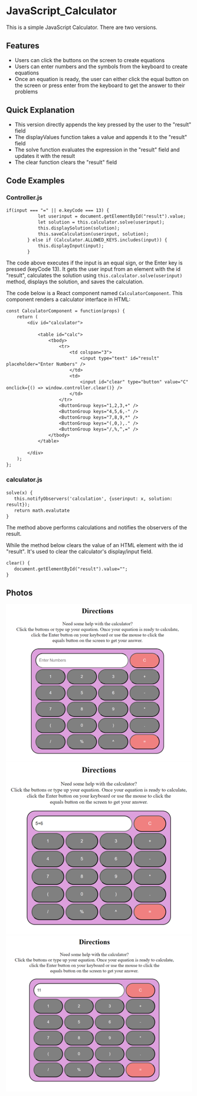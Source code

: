 # JavaScript_Calculator
 This is a simple JavaScript Calculator. There are two versions.

 ## Features
* Users can click the buttons on the screen to create equations
* Users can enter numbers and the symbols from the keyboard to create equations
* Once an equation is ready, the user can either click the equal button on the screen or press enter from the keyboard to get the answer to their problems
 
 ## Quick Explanation
 * This version directly appends the key pressed by the user to the "result" field
 * The displayValues function takes a value and appends it to the "result" field
 * The solve function evaluates the expression in the "result" field and updates it with the result
 * The clear function clears the "result" field

## Code Examples
### Controller.js

```
if(input === "=" || e.keyCode === 13) {
            let userinput = document.getElementById("result").value;
            let solution = this.calculator.solve(userinput);
            this.displaySolution(solution);
            this.saveCalculation(userinput, solution);
        } else if (Calculator.ALLOWED_KEYS.includes(input)) {
            this.displayInput(input);
        }
```

The code above executes if the input is an equal sign, or the Enter key is pressed (keyCode 13). It gets the user input from an element with the id "result", calculates the solution using ```this.calculator.solve(userinput)``` method, displays the solution, and saves the calculation.


The code below is a React component named ```CalculatorComponent```. This component renders a calculator interface in HTML: 
```
const CalculatorComponent = function(props) {
    return (
        <div id="calculator">

            <table id="calc">
                <tbody>
                    <tr>
                        <td colspan="3">
                            <input type="text" id="result" placeholder="Enter Numbers" />
                        </td>
                        <td>
                            <input id="clear" type="button" value="C" onclick={() => window.controller.clear()} />
                        </td>
                    </tr>
                    <ButtonGroup keys="1,2,3,+" />
                    <ButtonGroup keys="4,5,6,-" />
                    <ButtonGroup keys="7,8,9,*" />
                    <ButtonGroup keys="(,0,),." />
                    <ButtonGroup keys="/,%,^,=" />
                </tbody>
            </table>

        </div>
    );
};
```

### calculator.js

```
solve(x) {
   this.notifyObservers('calculation', {userinput: x, solution: result});
   return math.evalutate
}
```

The method above performs calculations and notifies the observers of the result.

While the method below clears the value of an HTML element with the id "result". It's used to clear the calculator's display/input field.

```
clear() {
   document.getElementById("result").value="";
}
```

## Photos
![A photo of what the calculator looks like.](src/photos/calculator1.png)
![A photo of the buttons working.](src/photos/calculator2.png)
![The solution of the solution working.](src/photos/calculator3.png)